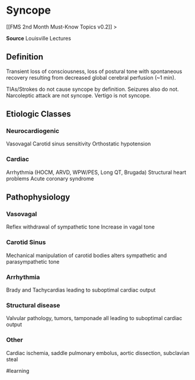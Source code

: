 # Syncope
[[FMS 2nd Month Must-Know Topics v0.2]] > 

**Source** Louisville Lectures
## Definition
Transient loss of consciousness, loss of postural tone with spontaneous recovery resulting from decreased global cerebral perfusion (~1 min).

TIAs/Strokes do not cause syncope by definition. Seizures also do not. Narcoleptic attack are not syncope. Vertigo is not syncope.
## Etiologic Classes
### Neurocardiogenic
Vasovagal
Carotid sinus sensitivity
Orthostatic hypotension
### Cardiac
Arrhythmia (HOCM, ARVD, WPW/PES, Long QT, Brugada)
Structural heart problems
Acute coronary syndrome
## Pathophysiology
### Vasovagal
Reflex withdrawal of sympathetic tone
Increase in vagal tone
### Carotid Sinus
Mechanical manipulation of carotid bodies alters sympathetic and parasympathetic tone
### Arrhythmia
Brady and Tachycardias leading to suboptimal cardiac output
### Structural disease
Valvular pathology, tumors, tamponade all leading to suboptimal cardiac output
### Other
Cardiac ischemia, saddle pulmonary embolus, aortic dissection, subclavian steal

#learning
